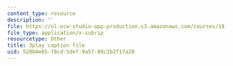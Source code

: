 ```yaml
---
content_type: resource
description: ''
file: https://ol-ocw-studio-app-production.s3.amazonaws.com/courses/18-02sc-multivariable-calculus-fall-2010/52004e0578cd5def9a5789c2b2f17a20_oET16XXfcCI.vtt
file_type: application/x-subrip
resourcetype: Other
title: 3play caption file
uid: 52004e05-78cd-5def-9a57-89c2b2f17a20
---
```


